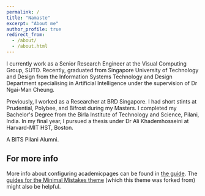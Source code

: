 ```yaml
---
permalink: /
title: "Namaste"
excerpt: "About me"
author_profile: true
redirect_from: 
  - /about/
  - /about.html
---
```

I currently work as a Senior Research Engineer at the Visual Computing Group, SUTD. Recently, graduated from Singapore University of Technology and Design from the Information Systems Technology and Design Department specialising in Artificial Intelligence under the supervision of Dr Ngai-Man Cheung.

Previously, I worked as a Researcher at BRD Singapore. I had short stints at Prudential, Polybee, and Bifrost during my Masters. I completed my Bachelor's Degree from the Birla Institute of Technology and Science, Pilani, India. In my final year, I pursued a thesis under Dr Ali Khademhosseini at Harvard-MIT HST, Boston.

A BITS Pilani Alumni.

For more info
------
More info about configuring academicpages can be found in [the guide](https://academicpages.github.io/markdown/). The [guides for the Minimal Mistakes theme](https://mmistakes.github.io/minimal-mistakes/docs/configuration/) (which this theme was forked from) might also be helpful.
